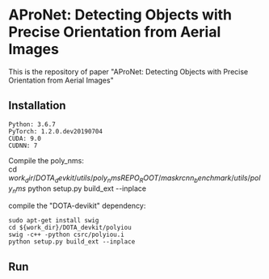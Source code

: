 # AProNet: Detecting Objects with Precise Orientation from Aerial Images
This is the repository of paper "AProNet: Detecting Objects with Precise Orientation from Aerial Images"
## Installation
    Python: 3.6.7  
    PyTorch: 1.2.0.dev20190704  
    CUDA: 9.0  
    CUDNN: 7  
    
Compile the poly_nms:  
    cd ${work_dir}/DOTA_devkit/utils/poly_nms  
    REPO_ROOT/maskrcnn_benchmark/utils/poly_nms$ python setup.py build_ext --inplace  

compile the "DOTA-devikit" dependency:   

    sudo apt-get install swig  
    cd ${work_dir}/DOTA_devkit/polyiou  
    swig -c++ -python csrc/polyiou.i  
    python setup.py build_ext --inplace  

## Run

